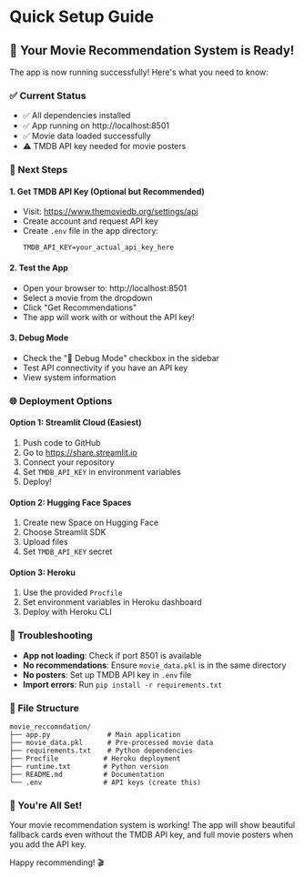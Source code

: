 # Quick Setup Guide

## 🚀 Your Movie Recommendation System is Ready!

The app is now running successfully! Here's what you need to know:

### ✅ Current Status
- ✅ All dependencies installed
- ✅ App running on http://localhost:8501
- ✅ Movie data loaded successfully
- ⚠️ TMDB API key needed for movie posters

### 🎯 Next Steps

#### 1. **Get TMDB API Key (Optional but Recommended)**
- Visit: https://www.themoviedb.org/settings/api
- Create account and request API key
- Create `.env` file in the app directory:
  ```
  TMDB_API_KEY=your_actual_api_key_here
  ```

#### 2. **Test the App**
- Open your browser to: http://localhost:8501
- Select a movie from the dropdown
- Click "Get Recommendations"
- The app will work with or without the API key!

#### 3. **Debug Mode**
- Check the "🔧 Debug Mode" checkbox in the sidebar
- Test API connectivity if you have an API key
- View system information

### 🌐 Deployment Options

#### **Option 1: Streamlit Cloud (Easiest)**
1. Push code to GitHub
2. Go to https://share.streamlit.io
3. Connect your repository
4. Set `TMDB_API_KEY` in environment variables
5. Deploy!

#### **Option 2: Hugging Face Spaces**
1. Create new Space on Hugging Face
2. Choose Streamlit SDK
3. Upload files
4. Set `TMDB_API_KEY` secret

#### **Option 3: Heroku**
1. Use the provided `Procfile`
2. Set environment variables in Heroku dashboard
3. Deploy with Heroku CLI

### 🔧 Troubleshooting

- **App not loading**: Check if port 8501 is available
- **No recommendations**: Ensure `movie_data.pkl` is in the same directory
- **No posters**: Set up TMDB API key in `.env` file
- **Import errors**: Run `pip install -r requirements.txt`

### 📁 File Structure
```
movie_reccomndation/
├── app.py              # Main application
├── movie_data.pkl      # Pre-processed movie data
├── requirements.txt    # Python dependencies
├── Procfile           # Heroku deployment
├── runtime.txt        # Python version
├── README.md          # Documentation
└── .env               # API keys (create this)
```

### 🎉 You're All Set!
Your movie recommendation system is working! The app will show beautiful fallback cards even without the TMDB API key, and full movie posters when you add the API key.

Happy recommending! 🎬
